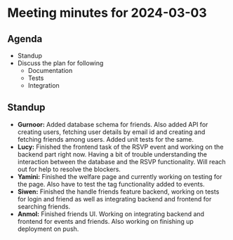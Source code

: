 # Meeting minutes for 2024-03-03

## Agenda
- Standup
- Discuss the plan for following
  -  Documentation
  -  Tests
  -  Integration

## Standup
- **Gurnoor:** Added database schema for friends. Also added API for creating users, fetching user details by email id and creating and fetching friends among users. Added unit tests for the same. 
- **Lucy:** Finished the frontend task of the RSVP event and working on the backend part right now. Having a bit of trouble understanding the interaction between the database and the RSVP functionality. Will reach out for help to resolve the blockers.
- **Yamini:** Finished the welfare page and currently working on testing for the page. Also have to test the tag functionality added to events. 
- **Siwen:** Finished the handle friends feature backend, working on tests for login and friend as well as integrating backend and frontend for searching friends.
- **Anmol:** Finished friends UI. Working on integrating backend and frontend for events and friends. Also working on finishing up deployment on push.
